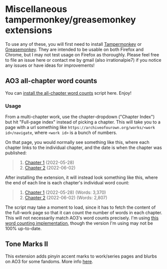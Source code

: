 # Miscellaneous tampermonkey/greasemonkey extensions

To use any of these, you will first need to install [Tampermonkey](https://www.tampermonkey.net/) or [Greasemonkey](https://www.greasespot.net/). They are intended to be usable on both Firefox and Chrome, but I may not test usage on Firefox as thoroughly. Please feel free to file an issue here or contact me by gmail (also irrationalpie7) if you notice any issues or have ideas for improvements!

## AO3 all-chapter word counts
You can [install the all-chapter word counts](https://github.com/irrationalpie7/fandom-scripts/raw/main/tampermonkey/all-word-counts.pub.user.js) script here. Enjoy!

### Usage

From a multi-chapter work, use the chapter-dropdown ("Chapter Index") but hit "Full-page index" instead of picking a chapter. This will take you to a page with a url something like `https://archiveofourown.org/works/<work id>/navigate`, where `<work id>` is a bunch of numbers.

On that page, you would normally see something like this, where each chapter links to the individual chapter, and the date is when the chapter was published:

> 1. [Chapter 1](#) (2022-05-28)
> 2. [Chapter 2](#) (2022-06-02)

After installing the extension, it will instead look something like this, where the end of each line is each chapter's individual word count:

> 1. [Chapter 1](#) (2022-05-28) (Words: 3,370)
> 2. [Chapter 2](#) (2022-06-02) (Words: 2,807)

The script may take a moment to load, since it has to fetch the content of the full-work page so that it can count the number of words in each chapter. This will not necessarily match AO3's word counts precisely. I'm using [this word counting implementation](https://github.com/byn9826/words-count), though the version I'm using may not be 100% up-to-date.

## Tone Marks II

This extension adds pinyin accent marks to work/series pages and blurbs on AO3 for some fandoms. More info [here](https://github.com/irrationalpie7/AO3-Tone-Marks).